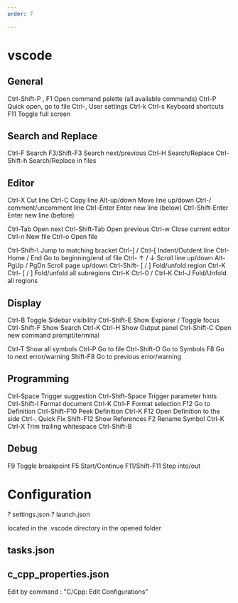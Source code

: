 ```yaml
---
order: 7

---
```



# vscode

General
----------------------------
Ctrl-Shift-P , F1   Open command palette (all available commands)
Ctrl-P              Quick open, go to file
Ctrl-,              User settings
Ctrl-k Ctrl-s       Keyboard shortcuts
F11                 Toggle full screen


Search and Replace
----------------------------
Ctrl-F              Search
F3/Shift-F3         Search next/previous
Ctrl-H              Search/Replace
Ctrl-Shift-h        Search/Replace in files

Editor
----------------------------
Ctrl-X              Cut line
Ctrl-C              Copy line
Alt-up/down         Move line up/down
Ctrl-/              comment/uncomment line
Ctrl-Enter          Enter new line (below)
Ctrl-Shift-Enter    Enter new line (before)

Ctrl-Tab            Open next
Ctrl-Shift-Tab      Open previous
Ctrl-w              Close current editor
Ctrl-n              New file
Ctrl-o              Open file

Ctrl-Shift-\        Jump to matching bracket
Ctrl-] / Ctrl-[     Indent/Outdent line
Ctrl- Home / End    Go to beginning/end of file
Ctrl- ↑ / ↓         Scroll line up/down
Alt- PgUp / PgDn    Scroll page up/down
Ctrl-Shift- [ / ]   Fold/unfold region
Ctrl-K Ctrl- [ / ]  Fold/unfold all subregions
Ctrl-K Ctrl-0 / Ctrl-K Ctrl-J   Fold/Unfold all regions

Display
------------------------------
Ctrl-B              Toggle Sidebar visibility
Ctrl-Shift-E        Show Explorer / Toggle focus
Ctrl-Shift-F        Show Search
Ctrl-K Ctrl-H       Show Output panel
Ctrl-Shift-C        Open new command prompt/terminal

Ctrl-T              Show all symbols
Ctrl-P              Go to file
Ctrl-Shift-O        Go to Symbols
F8                  Go to next error/warning
Shift-F8            Go to previous error/warning

Programming
------------------------------
Ctrl-Space          Trigger suggestion
Ctrl-Shift-Space    Trigger parameter hints
Ctrl-Shift-I        Format document
Ctrl-K Ctrl-F       Format selection
F12                 Go to Definition
Ctrl-Shift-F10      Peek Definition
Ctrl-K F12          Open Definition to the side
Ctrl-.              Quick Fix
Shift-F12           Show References
F2                  Rename Symbol
Ctrl-K Ctrl-X       Trim trailing whitespace
Ctrl-Shift-B

Debug
----------------------------
F9                  Toggle breakpoint
F5                  Start/Continue
F11/Shift-F11       Step into/out






Configuration
==============================
? settings.json
? launch.json

located in the .vscode directory in the opened folder

tasks.json 
-------------------------------


c_cpp_properties.json
-------------------------------
Edit by command : "C/Cpp: Edit Configurations"
